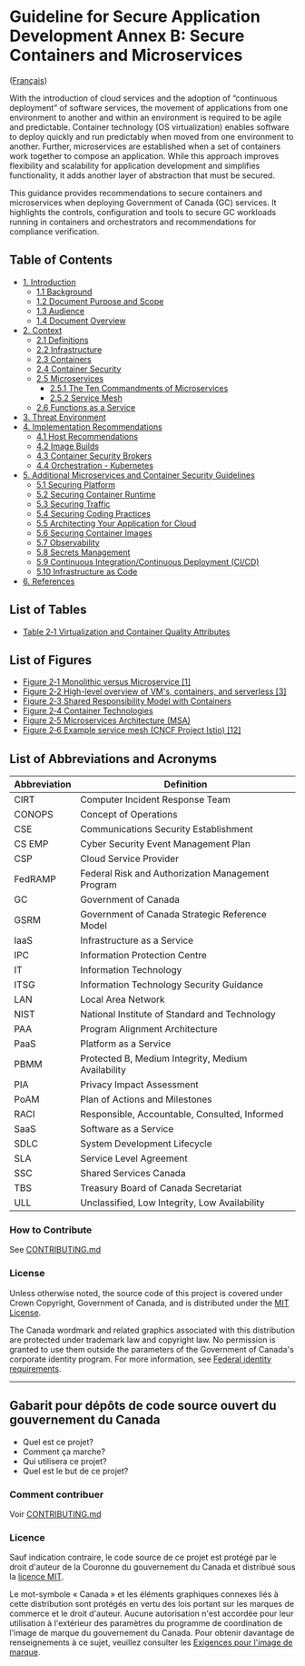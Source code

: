 # Guideline for Secure Application Development Annex B: Secure Containers and Microservices

([Français](#gabarit-pour-dépôts-de-code-source-ouvert-du-gouvernement-du-canada))

With the introduction of cloud services and the adoption of “continuous deployment” of software services, the movement of applications from one environment to another and within an environment is required to be agile and predictable. Container technology (OS virtualization) enables software to deploy quickly and run predictably when moved from one environment to another. Further, microservices are established when a set of containers work together to compose an application. While this approach improves flexibility and scalability for application development and simplifies functionality, it adds another layer of abstraction that must be secured.

This guidance provides recommendations to secure containers and microservices when deploying Government of Canada (GC) services. It highlights the controls, configuration and tools to secure GC workloads running in containers and orchestrators and recommendations for compliance verification.

## Table of Contents

- [1. Introduction](en/1_Introduction.md)
  - [1.1 Background](en/1_Introduction.md/#11-background)
  - [1.2 Document Purpose and Scope](en/1_Introduction.md/#12-document-purpose-and-scope)
  - [1.3 Audience](en/1_Introduction.md/#13-audience)
  - [1.4 Document Overview](en/1_Introduction.md/#14-document-overview)
- [2. Context](en/2_Context.md/#2-context)
  - [2.1 Definitions](en/2_Context.md/#21-definitions)
  - [2.2 Infrastructure](en/2_Context.md/#22-infrastructure)
  - [2.3 Containers](en/2_Context.md/#23-containers)
  - [2.4 Container Security](en/2_Context.md/#24-container-security)
  - [2.5 Microservices](en/2_Context.md/#25-microservices)
    - [2.5.1 The Ten Commandments of Microservices](en/2_Context.md/#251-the-ten-commandments-of-microservices)
    - [2.5.2 Service Mesh](en/2_Context.md/#252-service-mesh)
  - [2.6 Functions as a Service](en/2_Context.md/#26-functions-as-a-service)
- [3. Threat Environment](en/3_Threat-Environment.md)
- [4. Implementation Recommendations](en/4_Implementation-Recommendations.md)
  - [4.1 Host Recommendations](en/4_Implementation-Recommendations.md/#41-host-recommendations)
  - [4.2 Image Builds](en/4_Implementation-Recommendations.md/#42-image-builds)
  - [4.3 Container Security Brokers](en/4_Implementation-Recommendations.md/#43-container-security-brokers)
  - [4.4 Orchestration - Kubernetes](en/4_Implementation-Recommendations.md/#44-orchestration---kubernetes)
- [5. Additional Microservices and Container Security Guidelines](en/5_Microservice_Security.md)
  - [5.1 Securing Platform](en/5_Microservice_Security.md#51-securing-platform)
  - [5.2 Securing Container Runtime](en/5_Microservice_Security.md#52-securing-container-runtime)
  - [5.3 Securing Traffic](en/5_Microservice_Security.md#53-securing-traffic)
  - [5.4 Securing Coding Practices](en/5_Microservice_Security.md#54-secure-coding-practices)
  - [5.5 Architecting Your Application for Cloud](en/5_Microservice_Security.md#55-architecting-your-application-for-cloud)
  - [5.6 Securing Container Images](en/5_Microservice_Security.md#56-securing-container-images)
  - [5.7 Observability](en/5_Microservice_Security.md#57-observability)
  - [5.8 Secrets Management](en/5_Microservice_Security.md#58-secrets-management)
  - [5.9 Continuous Integration/Continuous Deployment (CI/CD)](en/5_Microservice_Security.md#59-continuous-integrationcontinuous-deployment-cicd)
  - [5.10 Infrastructure as Code](en/5_Microservice_Security.md#510-infrastructure-as-code)
- [6. References](en/6_References.md)

## List of Tables

- [Table 2‑1 Virtualization and Container Quality Attributes](en/2_Context.md/#23-containers)

## List of Figures

- [Figure 2‑1 Monolithic versus Microservice \[1\]](en/2_Context.md/#21-definitions)
- [Figure 2‑2 High-level overview of VM's, containers, and serverless \[3\]](en/2_Context.md/#21-definitions)
- [Figure 2‑3 Shared Responsibility Model with Containers](en/2_Context.md/#21-definitions)
- [Figure 2‑4 Container Technologies](en/2_Context.md/#23-containers)
- [Figure ‎2‑5 Microservices Architecture (MSA)](en/2_Context.md/#25-microservices)
- [Figure ‎2‑6 Example service mesh (CNCF Project Istio) \[12\]](en/2_Context.md/#252-service-mesh)

## List of Abbreviations and Acronyms

| Abbreviation | Definition                                         |
| ------------ | -------------------------------------------------- |
| CIRT         | Computer Incident Response Team                    |
| CONOPS       | Concept of Operations                              |
| CSE          | Communications Security Establishment              |
| CS EMP       | Cyber Security Event Management Plan               |
| CSP          | Cloud Service Provider                             |
| FedRAMP      | Federal Risk and Authorization Management Program  |
| GC           | Government of Canada                               |
| GSRM         | Government of Canada Strategic Reference Model     |
| IaaS         | Infrastructure as a Service                        |
| IPC          | Information Protection Centre                      |
| IT           | Information Technology                             |
| ITSG         | Information Technology Security Guidance           |
| LAN          | Local Area Network                                 |
| NIST         | National Institute of Standard and Technology      |
| PAA          | Program Alignment Architecture                     |
| PaaS         | Platform as a Service                              |
| PBMM         | Protected B, Medium Integrity, Medium Availability |
| PIA          | Privacy Impact Assessment                          |
| PoAM         | Plan of Actions and Milestones                     |
| RACI         | Responsible, Accountable, Consulted, Informed      |
| SaaS         | Software as a Service                              |
| SDLC         | System Development Lifecycle                       |
| SLA          | Service Level Agreement                            |
| SSC          | Shared Services Canada                             |
| TBS          | Treasury Board of Canada Secretariat               |
| ULL          | Unclassified, Low Integrity, Low Availability      |

### How to Contribute

See [CONTRIBUTING.md](CONTRIBUTING.md)

### License

Unless otherwise noted, the source code of this project is covered under Crown Copyright, Government of Canada, and is distributed under the [MIT License](LICENSE).

The Canada wordmark and related graphics associated with this distribution are protected under trademark law and copyright law. No permission is granted to use them outside the parameters of the Government of Canada's corporate identity program. For more information, see [Federal identity requirements](https://www.canada.ca/en/treasury-board-secretariat/topics/government-communications/federal-identity-requirements.html).

---

## Gabarit pour dépôts de code source ouvert du gouvernement du Canada

- Quel est ce projet?
- Comment ça marche?
- Qui utilisera ce projet?
- Quel est le but de ce projet?

### Comment contribuer

Voir [CONTRIBUTING.md](CONTRIBUTING.md)

### Licence

Sauf indication contraire, le code source de ce projet est protégé par le droit d'auteur de la Couronne du gouvernement du Canada et distribué sous la [licence MIT](LICENSE).

Le mot-symbole « Canada » et les éléments graphiques connexes liés à cette distribution sont protégés en vertu des lois portant sur les marques de commerce et le droit d'auteur. Aucune autorisation n'est accordée pour leur utilisation à l'extérieur des paramètres du programme de coordination de l'image de marque du gouvernement du Canada. Pour obtenir davantage de renseignements à ce sujet, veuillez consulter les [Exigences pour l'image de marque](https://www.canada.ca/fr/secretariat-conseil-tresor/sujets/communications-gouvernementales/exigences-image-marque.html).
